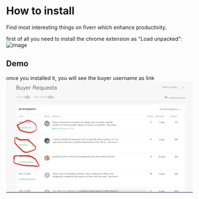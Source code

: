 # How to install

Find most interesting things on fiverr which enhance productivity.

first of all you need to install the chrome extension as "Load unpacked":
![image](./installation.gif)

## Demo

once you installed it, you will see the buyer username as link
![image](./demo.png)
